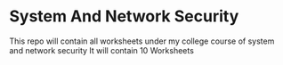 # System And Network Security
This repo will contain all worksheets under my college course of system and network security 
It will contain 10 Worksheets
